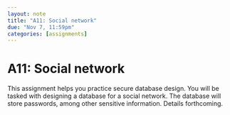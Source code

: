 ```yaml
---
layout: note
title: "A11: Social network"
due: "Nov 7, 11:59pm"
categories: [assignments]
---
```


# A11: Social network

This assignment helps you practice secure database design. You will be tasked with designing a database for a social network. The database will store passwords, among other sensitive information. Details forthcoming.



